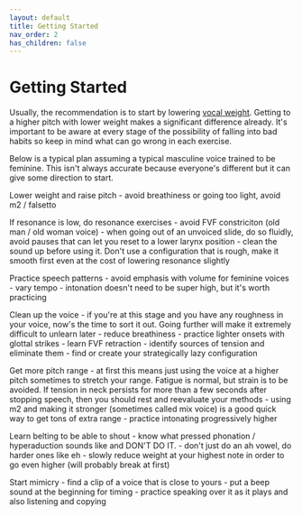 ```yaml
---
layout: default
title: Getting Started
nav_order: 2
has_children: false
---
```


# Getting Started
Usually, the recommendation is to start by lowering [vocal weight](). Getting to a higher pitch with lower weight makes a significant difference already.
It's important to be aware at every stage of the possibility of falling into bad habits so keep in mind what can go wrong in each exercise.

Below is a typical plan assuming a typical masculine voice trained to be feminine. This isn't always accurate because everyone's different but it can give some direction to start.

Lower weight and raise pitch
    - avoid breathiness or going too light, avoid m2 / falsetto

If resonance is low, do resonance exercises
    - avoid FVF constriciton (old man / old woman voice)
    - when going out of an unvoiced slide, do so fluidly, avoid pauses that can let you reset to a lower larynx position
    - clean the sound up before using it. Don't use a configuration that is rough, make it smooth first even at the cost of lowering resonance slightly

Practice speech patterns
    - avoid emphasis with volume for feminine voices
    - vary tempo
    - intonation doesn't need to be super high, but it's worth practicing

Clean up the voice
    - if you're at this stage and you have any roughness in your voice, now's the time to sort it out. Going further will make it extremely difficult to unlearn later
    - reduce breathiness
    - practice lighter onsets with glottal strikes
    - learn FVF retraction
    - identify sources of tension and eliminate them
    - find or create your strategically lazy configuration

Get more pitch range
    - at first this means just using the voice at a higher pitch sometimes to stretch your range. Fatigue is normal, but strain is to be avoided. If tension in neck persists for more than a few seconds after stopping speech, then you should rest and reevaluate your methods
    - using m2 and making it stronger (sometimes called mix voice) is a good quick way to get tons of extra range
    - practice intonating progressively higher

Learn belting to be able to shout
    - know what pressed phonation / hyperaduction sounds like and DON'T DO IT.
    - don't just do an ah vowel, do harder ones like eh
    - slowly reduce weight at your highest note in order to go even higher (will probably break at first)

Start mimicry
    - find a clip of a voice that is close to yours
    - put a beep sound at the beginning for timing
    - practice speaking over it as it plays and also listening and copying
